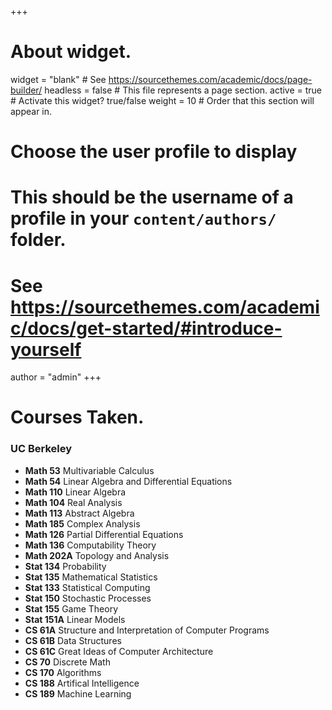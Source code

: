 +++
# About widget.
widget = "blank"  # See https://sourcethemes.com/academic/docs/page-builder/
headless = false  # This file represents a page section.
active = true  # Activate this widget? true/false
weight = 10  # Order that this section will appear in.

# Choose the user profile to display
# This should be the username of a profile in your `content/authors/` folder.
# See https://sourcethemes.com/academic/docs/get-started/#introduce-yourself
author = "admin"
+++

# Courses Taken.

### UC Berkeley

* __Math 53__ Multivariable Calculus
* __Math 54__ Linear Algebra and Differential Equations
* __Math 110__ Linear Algebra
* __Math 104__ Real Analysis
* __Math 113__ Abstract Algebra
* __Math 185__ Complex Analysis 
* __Math 126__ Partial Differential Equations
* __Math 136__ Computability Theory
* __Math 202A__ Topology and Analysis
* __Stat 134__ Probability
* __Stat 135__ Mathematical Statistics
* __Stat 133__ Statistical Computing
* __Stat 150__ Stochastic Processes
* __Stat 155__ Game Theory
* __Stat 151A__ Linear Models
* __CS 61A__ Structure and Interpretation of Computer Programs
* __CS 61B__ Data Structures
* __CS 61C__ Great Ideas of Computer Architecture
* __CS 70__ Discrete Math
* __CS 170__ Algorithms
* __CS 188__ Artifical Intelligence
* __CS 189__ Machine Learning

<!---
### UPenn
--->



